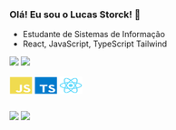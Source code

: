 ### Olá! Eu sou o Lucas Storck! 👋

- Estudante de Sistemas de Informação
- React, JavaScript, TypeScript Tailwind

<div>
  <a href="https://github.com/LucasStorck"></a>
  <img height="180em" src="https://github-readme-stats.vercel.app/api?username=LucasStorck&show_icons=true&theme=dark&"/>
  <img height="180em" src="https://github-readme-stats.vercel.app/api/top-langs/?username=LucasStorck&layout=compact&theme=dark"/>
</div>

<div style="display: inline_block"><br>
  <img align="center" alt="Lucas-Js" height="30" width="40" src="https://raw.githubusercontent.com/devicons/devicon/master/icons/javascript/javascript-plain.svg">
  <img align="center" alt="Lucas-Ts" height="30" width="40" src="https://raw.githubusercontent.com/devicons/devicon/master/icons/typescript/typescript-plain.svg">
  <img align="center" alt="Lucas-React" height="30" width="40" src="https://raw.githubusercontent.com/devicons/devicon/master/icons/react/react-original.svg">
</div>

##

<div> 
  <a href="https://instagram.com/lucas.storck6" target="_blank"><img src="https://img.shields.io/badge/-Instagram-%23E4405F?style=for-the-badge&logo=instagram&logoColor=white" target="_blank"></a>
  <a href="https://www.linkedin.com/in/lucasstorck/" target="_blank"><img src="https://img.shields.io/badge/-LinkedIn-%230077B5?style=for-the-badge&logo=linkedin&logoColor=white" target="_blank"></a> 
  
</div>
